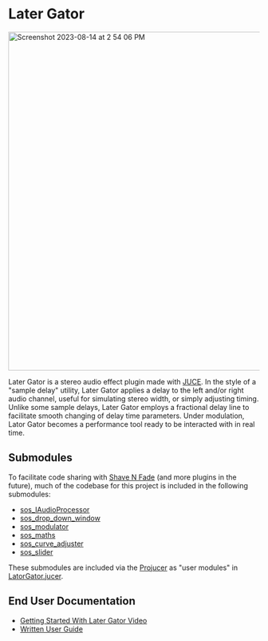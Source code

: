 # Later Gator
<img width="678" alt="Screenshot 2023-08-14 at 2 54 06 PM" src="https://github.com/MasonSelf/SynthsOfSelf_LaterGator/assets/55724853/b7597a55-b1a3-424b-b68b-354b570fdcf7">



Later Gator is a stereo audio effect plugin made with [JUCE](https://github.com/juce-framework/JUCE). In the style of a "sample delay" utility, 
Later Gator applies a delay to the left and/or right audio channel, 
useful for simulating stereo width, or simply adjusting timing. Unlike some sample delays, Later Gator employs a 
fractional delay line to facilitate smooth changing of delay time parameters. Under modulation, Lator Gator becomes
a performance tool ready to be interacted with in real time. 

## Submodules

To facilitate code sharing with [Shave N Fade](https://github.com/MasonSelf/SynthsOfSelf_ShaveNFade) 
(and more plugins in the future), much of the codebase for this project is included in the following submodules:
* [sos_IAudioProcessor](https://github.com/MasonSelf/sos_IAudioProcessor)
* [sos_drop_down_window](https://github.com/MasonSelf/sos_drop_down_window)
* [sos_modulator](https://github.com/MasonSelf/sos_modulator)
* [sos_maths](https://github.com/MasonSelf/sos_maths)
* [sos_curve_adjuster](https://github.com/MasonSelf/sos_curve_adjuster)
* [sos_slider](https://github.com/MasonSelf/sos_sliders)

These submodules are included via the [Projucer](https://docs.juce.com/master/tutorial_new_projucer_project.html) as 
"user modules" in 
[LatorGator.jucer](https://github.com/MasonSelf/SynthsOfSelf_LaterGator/blob/main/LaterGator.jucer). 

## End User Documentation

* [Getting Started With Later Gator Video](https://youtu.be/ejBIt9U87zo?si=i24O7zv_caMcFMyN)
* [Written User Guide](https://www.masonself.com/later-gator-manual)




